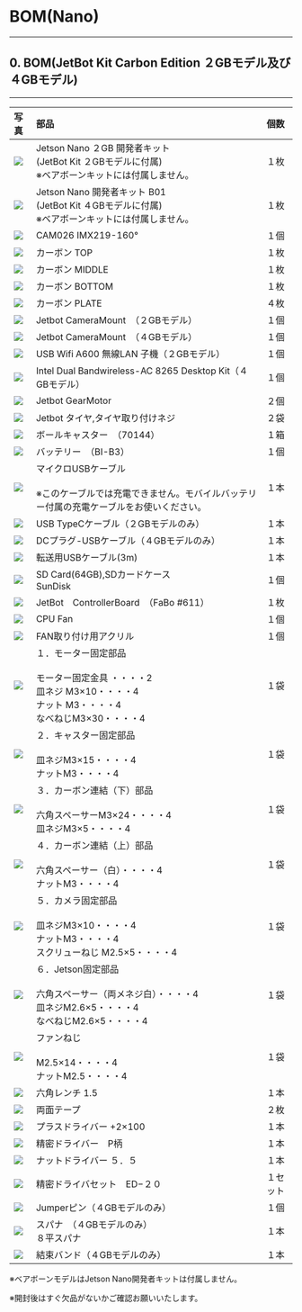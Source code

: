 # BOM(Nano)

<hr>

## 0. BOM(JetBot Kit Carbon Edition ２GBモデル及び４GBモデル)

<hr>

|写真|部品|個数|
|:--|:--|:--|
|![](./img/BOM/add_JetsonNano2GB001.jpg)|Jetson Nano ２GB 開発者キット<br> (JetBot Kit ２GBモデルに付属)<br>※ベアボーンキットには付属しません。|１枚|
|![](./img/BOM/add_JetsonNanoB01ORA02_001.jpg)|Jetson Nano 開発者キット B01<br>(JetBot Kit ４GBモデルに付属)<br>※ベアボーンキットには付属しません。|１枚|
|![](./img/BOM/add_camera_IMX219_160_001.jpg)|CAM026 IMX219-160°|１個|
|![](./img/BOM/add_carbon_body_top001.jpg)|カーボン TOP|１枚|
|![](./img/BOM/add_carbon_body_middle001.jpg)|カーボン MIDDLE|１枚|    
|![](./img/BOM/add_carbon_body_bottom001.jpg)|カーボン BOTTOM|１枚| 
|![](./img/BOM/add_carbon_body_plate_ballcaster001.jpg)|カーボン PLATE|４枚| 
|![](./img/BOM/add_CameraMout_Jetson2GB001.jpg)|Jetbot CameraMount　（２GBモデル）|１個|	
|![](./img/BOM/add_CameraMout_Jetson4GB001.jpg)|Jetbot CameraMount　（４GBモデル）|１個|    
|![](./img/BOM/add_wifi_dongle001.jpg)|USB Wifi A600 無線LAN 子機（２GBモデル）　|１個| 
|![](./img/BOM/add_wifi_module_intel001.jpg)|Intel Dual Bandwireless-AC 8265 Desktop Kit（４GBモデル）|１個|
|![](./img/BOM/add_GEARmoter_001.jpg)|Jetbot GearMotor　|２個|    
|![](./img/BOM/add_tire_001.jpg)|Jetbot タイヤ,タイヤ取り付けネジ　|２袋|	
|![](./img/BOM/add_ballcaster001.jpg)|ボールキャスター　（70144）| １箱|		
|![](./img/BOM/add_mobileBatterry_002.jpg)|バッテリー　（BI-B3）| １個|
|![](./img/BOM/add_USB_A-B001.jpg)|マイクロUSBケーブル<br><br>※このケーブルでは充電できません。モバイルバッテリー付属の充電ケーブルをお使いください。 | １本|
|![](./img/BOM/add_USBC_A001.jpg)|USB TypeCケーブル（２GBモデルのみ）| １本|
|![](./img/BOM/add_DC_A_cable001.jpg)|DCプラグ-USBケーブル（４GBモデルのみ）|１本|
|![](./img/BOM/add_usb_A_microB_3m001.jpg)|転送用USBケーブル(3m)|１本|
|![](./img/BOM/add_sdcard64GB001.jpg)|SD Card(64GB),SDカードケース<br>SunDisk|１個|
|![](./img/BOM/add_611Controller125_001.jpg)|JetBot　ControllerBoard　（FaBo #611）    |１枚|
|![](./img/BOM/add_CPUFAN001.jpg)|CPU Fan|１個|
|![](./img/BOM/add_CPUFAN_kotejigu001.jpg)|FAN取り付け用アクリル|１個|
|![](./img/BOM/add_(1)motor_kotei_lower001.jpg)|１．モーター固定部品<br><br>モーター固定金具 ・・・・2<br>皿ネジ M3×10・・・・4<br>ナット M3・・・・4<br>なべねじM3×30・・・・4|１袋|
|![](./img/BOM/add_(2)_caster_kotei001.jpg)|２．キャスター固定部品<br><br>皿ネジM3×15・・・・4<br>ナットM3・・・・4|１袋|
|![](./img/BOM/add(3)_carbon_kotei001.jpg)|３．カーボン連結（下）部品<br><br>六角スペーサーM3×24・・・・4<br>皿ネジM3×5・・・・4|１袋|
|![](./img/BOM/add_(4)carbon_kotei_upper001.jpg)|４．カーボン連結（上）部品<br><br>六角スペーサー（白）・・・・4<br>ナットM3・・・・4|１袋|
|![](./img/BOM/add_(5)camerakotei001.jpg)|５．カメラ固定部品<br><br>皿ネジM3×10・・・・4<br>ナットM3・・・・4<br>スクリューねじ M2.5×5・・・・4|１袋|
|![](./img/BOM/add_(6)jetson_kotei001.jpg)|６．Jetson固定部品<br><br>六角スペーサー（両メネジ白）・・・・4<br>皿ネジM2.6×5・・・・4<br>なべねじM2.6×5・・・・4|１袋|
|![](./img/BOM/add_CPUFAN_koteineji001.jpg)|ファンねじ<br><br>M2.5×14・・・・4<br>ナットM2.5・・・・4|１袋|
|![](./img/BOM/add_pentageolench1point5_001.jpg)|六角レンチ 1.5|１本|
|![](./img/BOM/add_bothSideSeal001.jpg)|両面テープ|２枚|
|![](./img/BOM/add_driverplus2_001.jpg)|プラスドライバー +2×100|１本|
|![](./img/BOM/add_plasemitu_driver001.jpg)|精密ドライバー　P柄|１本|
|![](./img/BOM/add_nutDriver001.jpg)|ナットドライバー ５．５|１本| 
|![](./img/BOM/add_semitudriverset001.jpg)|精密ドライバセット　ED−２０|１セット|
|![](./img/BOM/add_Jumper_pin.jpg)|Jumperピン（４GBモデルのみ）|１個|
|![](./img/BOM/add_spana001.jpg)|スパナ　（４GBモデルのみ）<br> ８平スパナ|１本|
|![](./img/BOM/add_cablelock001.jpg)|結束バンド（４GBモデルのみ）|１本|

※ベアボーンモデルはJetson Nano開発者キットは付属しません。

※開封後はすぐ欠品がないかご確認お願いいたします。



